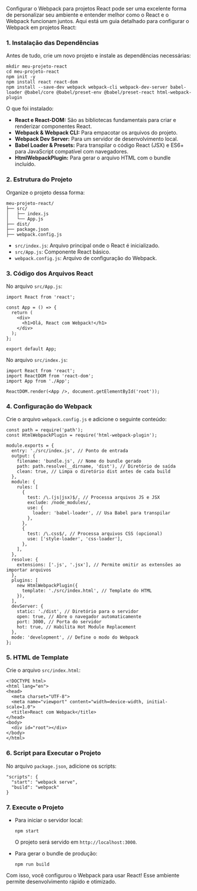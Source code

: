 Configurar o Webpack para projetos React pode ser uma excelente forma de personalizar seu ambiente e entender melhor como o React e o Webpack funcionam juntos. Aqui está um guia detalhado para configurar o Webpack em projetos React:

### **1. Instalação das Dependências**

Antes de tudo, crie um novo projeto e instale as dependências necessárias:

```
mkdir meu-projeto-react
cd meu-projeto-react
npm init -y
npm install react react-dom
npm install --save-dev webpack webpack-cli webpack-dev-server babel-loader @babel/core @babel/preset-env @babel/preset-react html-webpack-plugin
```

O que foi instalado:

- **React e React-DOM:** São as bibliotecas fundamentais para criar e renderizar componentes React.
- **Webpack & Webpack CLI:** Para empacotar os arquivos do projeto.
- **Webpack Dev Server:** Para um servidor de desenvolvimento local.
- **Babel Loader & Presets:** Para transpilar o código React (JSX) e ES6+ para JavaScript compatível com navegadores.
- **HtmlWebpackPlugin:** Para gerar o arquivo HTML com o bundle incluído.

### **2. Estrutura do Projeto**

Organize o projeto dessa forma:

```
meu-projeto-react/
├── src/
│   ├── index.js
│   └── App.js
├── dist/
├── package.json
├── webpack.config.js
```

- `src/index.js`: Arquivo principal onde o React é inicializado.
- `src/App.js`: Componente React básico.
- `webpack.config.js`: Arquivo de configuração do Webpack.

### **3. Código dos Arquivos React**

No arquivo `src/App.js`:

```
import React from 'react';

const App = () => {
  return (
    <div>
      <h1>Olá, React com Webpack!</h1>
    </div>
  );
};

export default App;
```

No arquivo `src/index.js`:

```
import React from 'react';
import ReactDOM from 'react-dom';
import App from './App';

ReactDOM.render(<App />, document.getElementById('root'));
```

### **4. Configuração do Webpack**

Crie o arquivo `webpack.config.js` e adicione o seguinte conteúdo:

```
const path = require('path');
const HtmlWebpackPlugin = require('html-webpack-plugin');

module.exports = {
  entry: './src/index.js', // Ponto de entrada
  output: {
    filename: 'bundle.js', // Nome do bundle gerado
    path: path.resolve(__dirname, 'dist'), // Diretório de saída
    clean: true, // Limpa o diretório dist antes de cada build
  },
  module: {
    rules: [
      {
        test: /\.(js|jsx)$/, // Processa arquivos JS e JSX
        exclude: /node_modules/,
        use: {
          loader: 'babel-loader', // Usa Babel para transpilar
        },
      },
      {
        test: /\.css$/, // Processa arquivos CSS (opcional)
        use: ['style-loader', 'css-loader'],
      },
    ],
  },
  resolve: {
    extensions: ['.js', '.jsx'], // Permite omitir as extensões ao importar arquivos
  },
  plugins: [
    new HtmlWebpackPlugin({
      template: './src/index.html', // Template do HTML
    }),
  ],
  devServer: {
    static: './dist', // Diretório para o servidor
    open: true, // Abre o navegador automaticamente
    port: 3000, // Porta do servidor
    hot: true, // Habilita Hot Module Replacement
  },
  mode: 'development', // Define o modo do Webpack
};
```

### **5. HTML de Template**

Crie o arquivo `src/index.html`:

```
<!DOCTYPE html>
<html lang="en">
<head>
  <meta charset="UTF-8">
  <meta name="viewport" content="width=device-width, initial-scale=1.0">
  <title>React com Webpack</title>
</head>
<body>
  <div id="root"></div>
</body>
</html>
```

### **6. Script para Executar o Projeto**

No arquivo `package.json`, adicione os scripts:

```
"scripts": {
  "start": "webpack serve",
  "build": "webpack"
}
```

### **7. Execute o Projeto**

- Para iniciar o servidor local:

    ```
    npm start
    ```

    O projeto será servido em `http://localhost:3000`.

- Para gerar o bundle de produção:

    ```
    npm run build
    ```

Com isso, você configurou o Webpack para usar React! Esse ambiente permite desenvolvimento rápido e otimizado.



